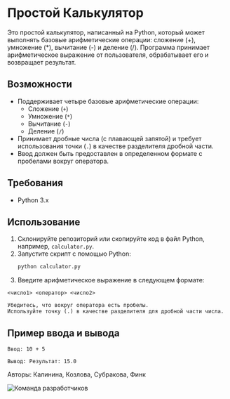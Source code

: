 
# Простой Калькулятор



Это простой калькулятор, написанный на Python, который может выполнять базовые арифметические операции: сложение (+), умножение (*), вычитание (-) и деление (/). Программа принимает арифметическое выражение от пользователя, обрабатывает его и возвращает результат.

## Возможности

- Поддерживает четыре базовые арифметические операции:
  - Сложение (`+`)
  - Умножение (`*`)
  - Вычитание (`-`)
  - Деление (`/`)
- Принимает дробные числа (с плавающей запятой) и требует использования точки (`.`) в качестве разделителя дробной части.
- Ввод должен быть предоставлен в определенном формате с пробелами вокруг оператора.

## Требования

- Python 3.x

## Использование

1. Склонируйте репозиторий или скопируйте код в файл Python, например, `calculator.py`.
2. Запустите скрипт с помощью Python:
   ```bash
   python calculator.py
3. Введите арифметическое выражение в следующем формате:

`<число1> <оператор> <число2>`

    Убедитесь, что вокруг оператора есть пробелы.
    Используйте точку (.) в качестве разделителя для дробной части числа.

## Пример ввода и вывода

    Ввод: 10 + 5

    Вывод: Результат: 15.0


Авторы: Калинина, Козлова, Субракова, Финк

![Команда разработчиков](/team3.png)

